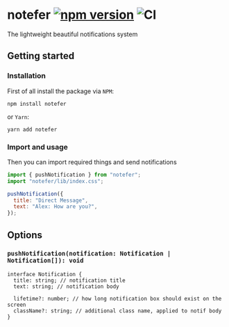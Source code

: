 # notefer [![npm version](https://badge.fury.io/js/notefer.svg)](https://badge.fury.io/js/notefer) ![CI](https://github.com/Saionaro/notefer/workflows/CI/badge.svg?branch=master)

The lightweight beautiful notifications system

## Getting started

### Installation

First of all install the package via `NPM`:

`npm install notefer`

or `Yarn`:

`yarn add notefer`

### Import and usage

Then you can import required things and send notifications

```js
import { pushNotification } from "notefer";
import "notefer/lib/index.css";

pushNotification({
  title: "Direct Message",
  text: "Alex: How are you?",
});
```

## Options

### `pushNotification(notification: Notification | Notification[]): void`

```
interface Notification {
  title: string; // notification title
  text: string; // notification body

  lifetime?: number; // how long notification box should exist on the screen
  className?: string; // additional class name, applied to notif body
}
```
